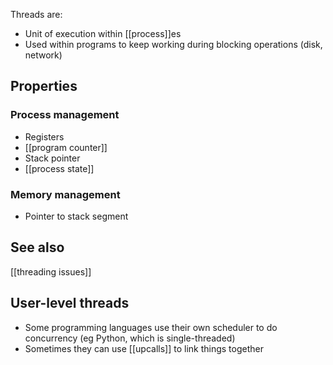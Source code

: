 Threads are:
* Unit of execution within [[process]]es
* Used within programs to keep working during blocking operations (disk, network)

## Properties

### Process management
- Registers
- [[program counter]]
- Stack pointer
- [[process state]]

### Memory management
- Pointer to stack segment

## See also
[[threading issues]]

## User-level threads
- Some programming languages use their own scheduler to do concurrency (eg Python, which is single-threaded)
- Sometimes they can use [[upcalls]] to link things together
